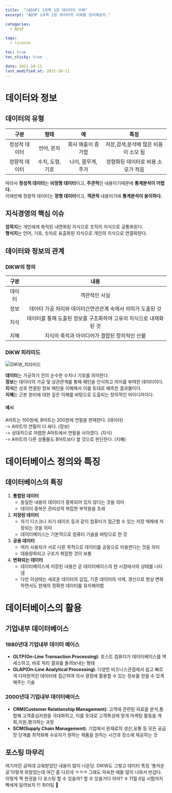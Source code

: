 ```yaml
---
title:  "[ADSP] 1과목 1장 데이터의 이해"
excerpt: "ADSP 1과목 1장 데이터의 이해를 정리해보자."

categories:
  - ADSP

tags:
  - license

toc: true
toc_sticky: true

date: 2021-10-11
last_modified_at: 2021-10-11
---
```


# 데이터와 정보
## 데이터의 유형

|구분|형태|예|특징|  
|:---:|:---:|:---:|:---:|  
|정성적 데이터|언어, 문자|회사 매출이 증가함|저장,검색,분석에 많은 비용이 소모 됨|  
|정량적 데이터|수치, 도형, 기호|나이, 몸무게, 주가|정형화된 데이터로 비용 소모가 적음|  

따라서 **정성적 데이터**는 **비정형 데이터**이고, **주관적**인 내용이기때문에 **통계분석이 어렵다.**  
이에반해 정량적 데이터는 **정형 데이터**이고, **객관적** 내용이기에 **통계분석이 용이하다.**  

## 지식경영의 핵심 이슈
**암묵지**는 개인에게 축적된 내면화된 지식으로 조직의 지식으로 공통화된다.  
**형식지**는 언어, 기호, 숫자로 표출화된 지식으로 개인의 지식으로 연결화된다.

## 데이터와 정보의 관계
### DIKW의 정의

|구분|내용|    
|:---:|:---:|  
|데이터|객관적인 사실|  
|정보|데이터 가공 처리와 데이터간연관관계 속에서 의미가 도출된 것|  
|지식|데이터를 통해 도출된 정보를 구조화하여 고유의 지식으로 내재화된 것|  
|지혜|지식의 축적과 아이디어가 결합된 창의적인 산물|  

### DIKW 피라미드
![DIKW_피라미드 ](https://user-images.githubusercontent.com/91586956/136778820-b25d0146-4035-49a8-8de4-2b12b009c58c.png)

**데이터**는 가공하기 전의 순수한 수치나 기호를 의미한다.  
**정보**는 데이터의 가공 및 상관관계를 통해 패턴을 인식하고 의미를 부여한 데이터이다.  
**지식**은 상호 연결된 정보 패턴을 이해해서 이를 토대로 예측한 결과물이다.  
**지혜**는 근본 원리에 대한 깊은 이해를 바탕으로 도출되는 창의적인 아이디어이다.
#### 예시
A마트는 100원에, B마트는 200원에 연필을 판매한다. (데이터)  
-> A마트의 연필이 더 싸다. (정보)  
-> 상대적으로 저렴한 A마트에서 연필을 사야겠다. (지식)  
-> A마트의 다른 상품들도 B마트보다 쌀 것으로 판단한다. (지혜)

# 데이터베이스 정의와 특징

## 데이터베이스의 특징
1. **통합된 데이터**
    - 동일한 내용의 데이터가 중복되어 있지 않다는 것을 의미
    - 데이터 중복은 관리상의 복잡한 부작용을 초래
1. **저장된 데이터**
    - 자기 디스크나 자기 테이프 등과 같이 컴퓨터가 접근할 수 있는 저장 매체에 저장되는 것을 의미
    - 데이터베이스는 기본적으로 컴퓨터 기술을 바탕으로 한 것
1. **공용 데이터**
    - 여러 사용자가 서로 다른 목적으로 데이터를 공동으로 이용한다는 것을 의미
    - 대용량화되고 구조가 복잡한 것이 보통
1. **변화되는 데이터**
    - 데이터베이스에 저장된 내용은 곧 데이터베이스의 현 시점에서의 상태를 나타냄
    - 다만 이상태는 새로운 데이터의 삽입, 기존 데이터의 삭제, 갱신으로 항상 변화하면서도 현재의 정확한 데이터를 유지해야함

# 데이터베이스의 활용
## 기업내부 데이터베이스

### 1980년대 기업내부 데이터 베이스
- **OLTP(On-Line Transaction Processing)**: 호스트 컴퓨터가 데이터베이스를 액세스하고, 바로 처리 결과를 돌려보내는 형태
- **OLAP(On-Line Analytical Processing)**: 다양한 비즈니스관점에서 쉽고 빠르게 다차원적인 데이터에 접근하여 의사 결정에 활용할 수 있는 정보를 얻을 수 있게 해주는 기술

### 2000년대 기업내부 데이터베이스
- **CRM(Customer Relationship Management)**: 고객에 관련된 자료를 분석,통합해 고객중심자원을 극대화하고, 이를 토대로 고객특성에 맞게 마케팅 활동을 계획,지원,평가하는 과정
- **SCM(Supply Chain Management)**: 기업에서 원재료의 생산,유통 등 모든 공급망 단계를 최적화해 수요자가 원하는 제품을 원하는 시간과 장소에 제공하는 것

## 포스팅 마무리
여기까진 공빅데 교육받았던 내용이 많이 나온당. DIKW도 그렇고 데이터 특징 '통저운공'이렇게 외웠었는데 여긴 좀 다르네 ㅋㅋㅋ 그래도 익숙한 애들 많이 나와서 반갑다. 이렇게 책 한권을 다 포스팅 할 수 있을까? 할 수 있을거다 아마? ㅎ 11월 6일 시험까지 빡세게 달려보자 !!! 화이팅 👊